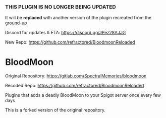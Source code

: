 ### THIS PLUGIN IS NO LONGER BEING UPDATED
It will be **replaced** with another version of the plugin recreated from the ground-up

Discord for updates & ETA: https://discord.gg/JPez28AJJG

New Repo: https://github.com/refractored/BloodmoonReloaded


# BloodMoon

Original Repository: https://gitlab.com/SpectralMemories/bloodmoon

Recoded Repo: https://github.com/refractored/BloodmoonReloaded

Plugins that adds a deadly BloodMoon to your Spigot server once every few days

This is a forked version of the original repository.
